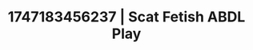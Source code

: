 ---
categories:
- Passionate kisses
- Emotion-driven NSFW
- Stepsister roleplay
- Caressing curves
- Hands in hair
image: /assets/images/1747183456237.jpg
layout: post
seo:
  description: Featured content with premium ABDL Play, Scat Fetish. HD images available.
  keywords: ABDL Play, Scat Fetish
  og_image: /assets/images/1747183456237.jpg
  schema_type: VisualArtwork
tags:
- ABDL Play
- '#1747183456237'
- Scat Fetish
title: 1747183456237 | Scat Fetish ABDL Play
---